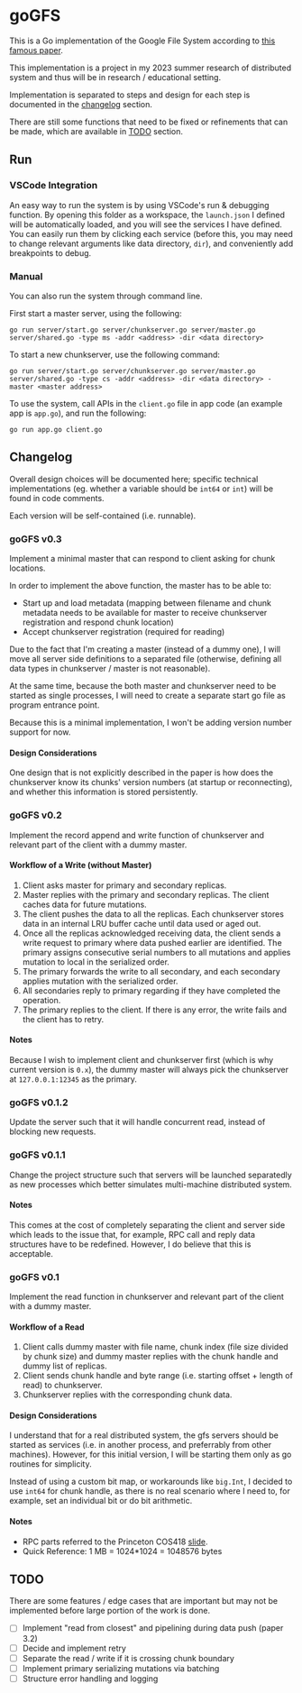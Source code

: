 # goGFS

This is a Go implementation of the Google File System according to [this famous paper](https://static.googleusercontent.com/media/research.google.com/en//archive/gfs-sosp2003.pdf).

This implementation is a project in my 2023 summer research of distributed system and thus will be in research / educational setting.

Implementation is separated to steps and design for each step is documented in the [changelog](#Changelog) section.

There are still some functions that need to be fixed or refinements that can be made, which are available in [TODO](#TODO) section.

## Run

### VSCode Integration

An easy way to run the system is by using VSCode's run & debugging function. By opening this folder as a workspace, the `launch.json` I defined will be automatically loaded, and you will see the services I have defined. You can easily run them by clicking each service (before this, you may need to change relevant arguments like data directory, `dir`), and conveniently add breakpoints to debug.

### Manual

You can also run the system through command line.

First start a master server, using the following:

```shell
go run server/start.go server/chunkserver.go server/master.go server/shared.go -type ms -addr <address> -dir <data directory>
```

To start a new chunkserver, use the following command:

```shell
go run server/start.go server/chunkserver.go server/master.go server/shared.go -type cs -addr <address> -dir <data directory> -master <master address>
```

To use the system, call APIs in the `client.go` file in app code (an example app is `app.go`), and run the following:

```shell
go run app.go client.go
```

## Changelog

Overall design choices will be documented here; specific technical implementations (eg. whether a variable should be `int64` or `int`) will be found in code comments.

Each version will be self-contained (i.e. runnable).

### goGFS v0.3

Implement a minimal master that can respond to client asking for chunk locations.

In order to implement the above function, the master has to be able to:

* Start up and load metadata (mapping between filename and chunk metadata needs to be available for master to receive chunkserver registration and respond chunk location)
* Accept chunkserver registration (required for reading)

Due to the fact that I'm creating a master (instead of a dummy one), I will move all server side definitions to a separated file (otherwise, defining all data types in chunkserver / master is not reasonable).

At the same time, because the both master and chunkserver need to be started as single processes, I will need to create a separate start go file as program entrance point.

Because this is a minimal implementation, I won't be adding version number support for now. 

#### Design Considerations

One design that is not explicitly described in the paper is how does the chunkserver know its chunks' version numbers (at startup or reconnecting), and whether this information is stored persistently.

### goGFS v0.2

Implement the record append and write function of chunkserver and relevant part of the client with a dummy master.

#### Workflow of a Write (without Master)

1. Client asks master for primary and secondary replicas. 
2. Master replies with the primary and secondary replicas.
   The client caches data for future mutations.
3. The client pushes the data to all the replicas. 
   Each chunkserver stores data in an internal LRU buffer cache until data used or aged out.
4. Once all the replicas acknowledged receiving data, 
   the client sends a write request to primary where data pushed earlier are identified.
   The primary assigns consecutive serial numbers to all mutations 
   and applies mutation to local in the serialized order.
5. The primary forwards the write to all secondary, 
   and each secondary applies mutation with the serialized order.
6. All secondaries reply to primary regarding if they have completed the operation.
7. The primary replies to the client. If there is any error, the write fails and the client has to retry.

#### Notes

Because I wish to implement client and chunkserver first (which is why current version is `0.x`), 
the dummy master will always pick the chunkserver at `127.0.0.1:12345` as the primary.

### goGFS v0.1.2

Update the server such that it will handle concurrent read, instead of blocking new requests.

### goGFS v0.1.1

Change the project structure such that servers will be launched separatedly as new processes 
which better simulates multi-machine distributed system.

#### Notes

This comes at the cost of completely separating the client and server side which leads to the issue that, 
for example, RPC call and reply data structures have to be redefined.
However, I do believe that this is acceptable. 

### goGFS v0.1

Implement the read function in chunkserver and relevant part of the client with a dummy master.

#### Workflow of a Read

1. Client calls dummy master with file name, chunk index (file size divided by chunk size) 
   and dummy master replies with the chunk handle and dummy list of replicas.
2. Client sends chunk handle and byte range (i.e. starting offset + length of read) to chunkserver.
3. Chunkserver replies with the corresponding chunk data.

#### Design Considerations

I understand that for a real distributed system, the gfs servers should be started as services 
(i.e. in another process, and preferrably from other machines). 
However, for this initial version, I will be starting them only as go routines for simplicity.

Instead of using a custom bit map, or workarounds like `big.Int`, I decided to use `int64` for chunk handle, 
as there is no real scenario where I need to, for example, set an individual bit or do bit arithmetic.

#### Notes

* RPC parts referred to the Princeton COS418 [slide](https://www.cs.princeton.edu/courses/archive/spring21/cos418/docs/precept3_rpcs_in_go.pdf).
* Quick Reference: 1 MB = 1024*1024 = 1048576 bytes

## TODO

There are some features / edge cases that are important but may not be implemented before large portion of the work is done.

- [ ] Implement "read from closest" and pipelining during data push (paper 3.2)
- [ ] Decide and implement retry
- [ ] Separate the read / write if it is crossing chunk boundary
- [ ] Implement primary serializing mutations via batching
- [ ] Structure error handling and logging